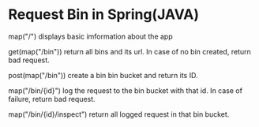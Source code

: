 # Request Bin in Spring(JAVA)

map("/") displays basic imformation about the app

get(map("/bin")) return all bins and its url. In case of no bin created, return bad request.

post(map("/bin")) create a bin bin bucket and return its ID.

map("/bin/{id}") log the request to the bin bucket with that id. In case of failure, return bad request.

map("/bin/{id}/inspect") return all logged request in that bin bucket.




